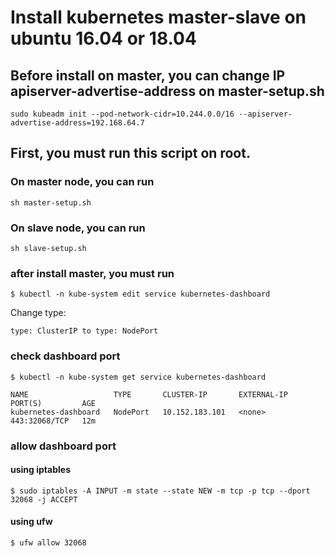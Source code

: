 # Install kubernetes master-slave on ubuntu 16.04 or 18.04

## Before install on master, you can change IP apiserver-advertise-address on master-setup.sh
```
sudo kubeadm init --pod-network-cidr=10.244.0.0/16 --apiserver-advertise-address=192.168.64.7
```
## First, you must run this script on root. 

### On master node, you can run 
```
sh master-setup.sh
```

### On slave node, you can run 
```
sh slave-setup.sh
```

### after install master, you must run 
```
$ kubectl -n kube-system edit service kubernetes-dashboard
```
Change type: 
```
type: ClusterIP to type: NodePort
```

### check dashboard port
```
$ kubectl -n kube-system get service kubernetes-dashboard
```
```
NAME                   TYPE       CLUSTER-IP       EXTERNAL-IP   PORT(S)         AGE
kubernetes-dashboard   NodePort   10.152.183.101   <none>        443:32068/TCP   12m
```
### allow dashboard port
#### using iptables
```
$ sudo iptables -A INPUT -m state --state NEW -m tcp -p tcp --dport 32068 -j ACCEPT
```

#### using ufw
```
$ ufw allow 32068
```

